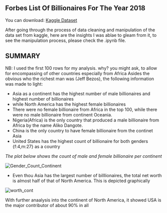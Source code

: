 ## Forbes List Of Billionaires For The Year 2018
You can download: [Kaggle Dataset ](https://www.kaggle.com/jaytilala/forbes-worlds-billionaires-in-2018/download) 

After going through the process of data cleaning and manipulation of the data set from kaggle, here are the insights I was ablae to gleam from it, to see the manipulation process, please check the .ipynb file.

## SUMMARY
NB: I used the first 100 rows for my analysis. why? you might ask, to allow for encompassing of other countries especially from Africa
Asides the obvious who the richest man was (Jeff Bezos), the following information was made to light:
- Asia as a continent has the highest number of male billionaires and highest number of billionaires
- while North America has the highest female billionaires
- There were no female billionaire from Africa in the top 100, while there were no male billionaire from continent Oceania. 
- Nigeria(Africa) is the only country that produced a male billionaire from Africa by the name Aliko Dangote.
- China is the only country to have female billionaire from the continet Asia
- United States has the highest count of billionaire for both genders {f:4,m:27} as a country

*The plot below shows the count of male and female billionaire per continent*

![Gender_Count_Continent](https://user-images.githubusercontent.com/35836370/151636009-b8c53537-2871-4b53-b29f-d795d18c8c48.png)

- Even thou Asia has the largest number of billlionaires, the total net worth is almost half of that of North America. This is depicted graphically 

![worth_cont](https://user-images.githubusercontent.com/35836370/151636608-34ffa595-7da6-4bdf-b6a2-9458bb819931.png)

With further anaalysis into the continent of North America, it showed USA is the major contributor of about 90% in all


